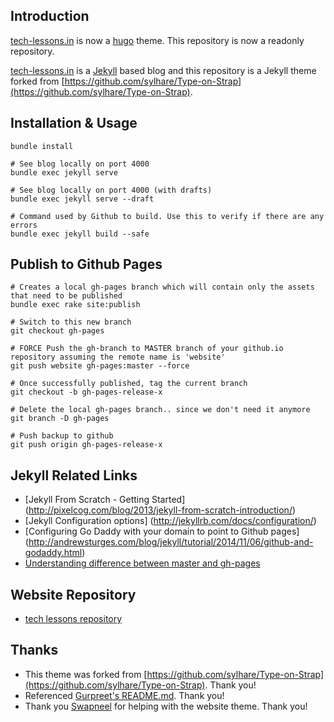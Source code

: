 ## Introduction

[tech-lessons.in](https://tech-lessons.in/) is now a [hugo](https://github.com/SarthakMakhija/tech-lessons-hugo-theme) theme. This repository is now a readonly repository.

[tech-lessons.in](https://tech-lessons.in/) is a [Jekyll](https://jekyllrb.com/) based blog and this repository is a Jekyll theme forked from [https://github.com/sylhare/Type-on-Strap](https://github.com/sylhare/Type-on-Strap).

## Installation & Usage

    bundle install

    # See blog locally on port 4000
    bundle exec jekyll serve

    # See blog locally on port 4000 (with drafts)
    bundle exec jekyll serve --draft

    # Command used by Github to build. Use this to verify if there are any errors
    bundle exec jekyll build --safe

## Publish to Github Pages

    # Creates a local gh-pages branch which will contain only the assets that need to be published
    bundle exec rake site:publish

    # Switch to this new branch
    git checkout gh-pages

    # FORCE Push the gh-branch to MASTER branch of your github.io repository assuming the remote name is 'website'
    git push website gh-pages:master --force

    # Once successfully published, tag the current branch
    git checkout -b gh-pages-release-x

    # Delete the local gh-pages branch.. since we don't need it anymore
    git branch -D gh-pages

    # Push backup to github
    git push origin gh-pages-release-x


## Jekyll Related Links

+ [Jekyll From Scratch - Getting Started] (http://pixelcog.com/blog/2013/jekyll-from-scratch-introduction/)
+ [Jekyll Configuration options] (http://jekyllrb.com/docs/configuration/)
+ [Configuring Go Daddy with your domain to point to Github pages] (http://andrewsturges.com/blog/jekyll/tutorial/2014/11/06/github-and-godaddy.html)
+ [Understanding difference between master and gh-pages](http://octopress.org/docs/deploying/github/)

## Website Repository

+ [tech lessons repository](https://github.com/SarthakMakhija/sarthakmakhija.github.io) 

## Thanks

+ This theme was forked from [https://github.com/sylhare/Type-on-Strap](https://github.com/sylhare/Type-on-Strap). Thank you!
+ Referenced [Gurpreet's README.md](https://github.com/gsluthra/my_blog/blob/master/README.md). Thank you!
+ Thank you [Swapneel](https://github.com/swapneeldesai) for helping with the website theme. Thank you!
